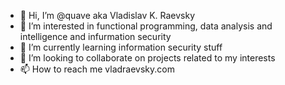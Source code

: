 - 👋 Hi, I’m @quave aka Vladislav K. Raevsky
- 👀 I’m interested in functional programming, data analysis and intelligence and infurmation security
- 🌱 I’m currently learning information security stuff
- 💞️ I’m looking to collaborate on projects related to my interests
- 📫 How to reach me vladraevsky.com

<!---
quave/quave is a ✨ special ✨ repository because its `README.md` (this file) appears on your GitHub profile.
You can click the Preview link to take a look at your changes.
--->
